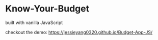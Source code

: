 # Know-Your-Budget

built with vanilla JavaScript 

checkout the demo: 
https://jessieyang0320.github.io/Budget-App-JS/
